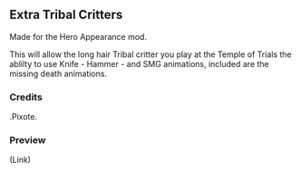 Extra Tribal Critters 
--------------------------

Made for the Hero Appearance mod. 

This will allow the long hair Tribal critter you play at the Temple of Trials the ablilty to use Knife - Hammer - and SMG animations, included are the missing death animations.

### Credits
.Pixote.

### Preview
(Link)